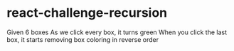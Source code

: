 # react-challenge-recursion

Given 6 boxes
As we click every box, it turns green
When you click the last box, it starts removing box coloring in reverse order
